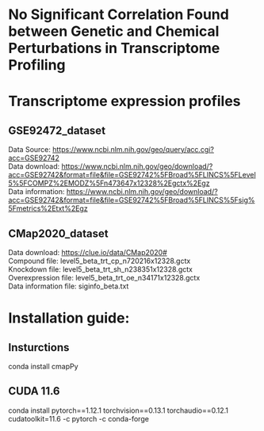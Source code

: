 # No Significant Correlation Found between Genetic and Chemical Perturbations in Transcriptome Profiling
# Transcriptome expression profiles
## GSE92472_dataset
Data Source: https://www.ncbi.nlm.nih.gov/geo/query/acc.cgi?acc=GSE92742<br>
Data download: https://www.ncbi.nlm.nih.gov/geo/download/?acc=GSE92742&format=file&file=GSE92742%5FBroad%5FLINCS%5FLevel5%5FCOMPZ%2EMODZ%5Fn473647x12328%2Egctx%2Egz<br>
Data information: https://www.ncbi.nlm.nih.gov/geo/download/?acc=GSE92742&format=file&file=GSE92742%5FBroad%5FLINCS%5Fsig%5Fmetrics%2Etxt%2Egz<br>
## CMap2020_dataset
Data download: https://clue.io/data/CMap2020#<br>
Compound file: level5_beta_trt_cp_n720216x12328.gctx<br>
Knockdown file: level5_beta_trt_sh_n238351x12328.gctx<br>
Overexpression file: level5_beta_trt_oe_n34171x12328.gctx<br>
Data information file: siginfo_beta.txt<br>
# Installation guide:
## Insturctions
conda install cmapPy
## CUDA 11.6
conda install pytorch==1.12.1 torchvision==0.13.1 torchaudio==0.12.1 cudatoolkit=11.6 -c pytorch -c conda-forge

